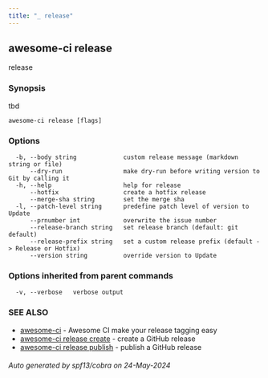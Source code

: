```yaml
---
title: "_ release"
---
```

## awesome-ci release

release

### Synopsis

tbd

```
awesome-ci release [flags]
```

### Options

```
  -b, --body string             custom release message (markdown string or file)
      --dry-run                 make dry-run before writing version to Git by calling it
  -h, --help                    help for release
      --hotfix                  create a hotfix release
      --merge-sha string        set the merge sha
  -l, --patch-level string      predefine patch level of version to Update
      --prnumber int            overwrite the issue number
      --release-branch string   set release branch (default: git default)
      --release-prefix string   set a custom release prefix (default -> Release or Hotfix)
      --version string          override version to Update
```

### Options inherited from parent commands

```
  -v, --verbose   verbose output
```

### SEE ALSO

* [awesome-ci](./awesome-ci)	 - Awesome CI make your release tagging easy
* [awesome-ci release create](./awesome-ci_release_create)	 - create a GitHub release
* [awesome-ci release publish](./awesome-ci_release_publish)	 - publish a GitHub release

###### Auto generated by spf13/cobra on 24-May-2024
